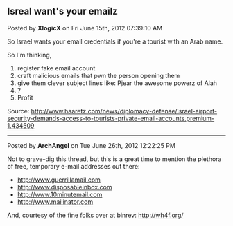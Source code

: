 ## Isreal want's your emailz
Posted by **XlogicX** on Fri June 15th, 2012 07:39:10 AM

So Israel wants your email credentials if you're a tourist with an Arab name.

So I'm thinking,

  1. register fake email account
  2. craft malicious emails that pwn the person opening them
  3. give them clever subject lines like: Pjear the awesome powerz of Alah
  4. ?
  5. Profit

Source:
<http://www.haaretz.com/news/diplomacy-defense/israel-airport-security-demands-access-to-tourists-private-email-accounts.premium-1.434509>

--------------------------------------------------------------------------------

Posted by **ArchAngel** on Tue June 26th, 2012 12:22:25 PM

Not to grave-dig this thread, but this is a great time to mention the plethora
of free, temporary e-mail addresses out there:

  * <http://www.guerrillamail.com>
  * <http://www.disposableinbox.com>
  * <http://www.10minutemail.com>
  * <http://www.mailinator.com>

And, courtesy of the fine folks over at binrev: <http://wh4f.org/>
